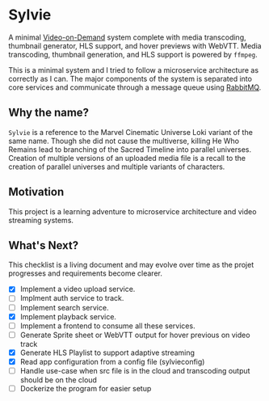 # Sylvie
A minimal [Video-on-Demand](https://en.wikipedia.org/wiki/Video_on_demand) system complete with media transcoding, thumbnail generator, HLS support, and hover previews with WebVTT. Media transcoding, thumbnail generation, and HLS support is powered by `ffmpeg`.

This is a minimal system and I tried to follow a microservice architecture as correctly as I can. The major components of the system is separated into core services and communicate through a message queue using [RabbitMQ](https://www.rabbitmq.com).

## Why the name?
`Sylvie` is a reference to the Marvel Cinematic Universe Loki variant of the same name. Though she did not cause the multiverse, killing He Who Remains lead to branching of the Sacred Timeline into parallel universes. Creation of multiple versions of an uploaded media file is a recall to the creation of parallel universes and multiple variants of characters.

## Motivation
This project is a learning adventure to microservice architecture and video streaming systems.

## What's Next?
This checklist is a living document and may evolve over time as the projet progresses and requirements become clearer.

- [x] Implement a video upload service.
- [ ] Implment auth service to track.
- [ ] Implement search service.
- [x] Implement playback service.
- [ ] Implement a frontend to consume all these services.
- [ ] Generate Sprite sheet or WebVTT output for hover previous on video track
- [x] Generate HLS Playlist to support adaptive streaming
- [x] Read app configuration from a config file (sylvieconfig)
- [ ] Handle use-case when src file is in the cloud and transcoding output should be on the cloud
- [ ] Dockerize the program for easier setup
